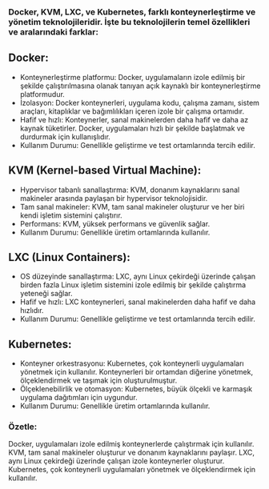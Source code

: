 
### Docker, KVM, LXC, ve Kubernetes, farklı konteynerleştirme ve yönetim teknolojileridir. İşte bu teknolojilerin temel özellikleri ve aralarındaki farklar:

## Docker:
- Konteynerleştirme platformu: Docker, uygulamaların izole edilmiş bir şekilde çalıştırılmasına olanak tanıyan açık kaynaklı bir konteynerleştirme platformudur.
- İzolasyon: Docker konteynerleri, uygulama kodu, çalışma zamanı, sistem araçları, kitaplıklar ve bağımlılıkları içeren izole bir çalışma ortamıdır.
- Hafif ve hızlı: Konteynerler, sanal makinelerden daha hafif ve daha az kaynak tüketirler. Docker, uygulamaları hızlı bir şekilde başlatmak ve durdurmak için kullanışlıdır.
- Kullanım Durumu: Genellikle geliştirme ve test ortamlarında tercih edilir.

## KVM (Kernel-based Virtual Machine):
- Hypervisor tabanlı sanallaştırma: KVM, donanım kaynaklarını sanal makineler arasında paylaşan bir hypervisor teknolojisidir.
- Tam sanal makineler: KVM, tam sanal makineler oluşturur ve her biri kendi işletim sistemini çalıştırır.
- Performans: KVM, yüksek performans ve güvenlik sağlar.
- Kullanım Durumu: Genellikle üretim ortamlarında kullanılır.

## LXC (Linux Containers):
- OS düzeyinde sanallaştırma: LXC, aynı Linux çekirdeği üzerinde çalışan birden fazla Linux işletim sistemini izole edilmiş bir şekilde çalıştırma yeteneği sağlar.
- Hafif ve hızlı: LXC konteynerleri, sanal makinelerden daha hafif ve daha hızlıdır.
- Kullanım Durumu: Genellikle geliştirme ve test ortamlarında tercih edilir.

## Kubernetes:
- Konteyner orkestrasyonu: Kubernetes, çok konteynerli uygulamaları yönetmek için kullanılır. Konteynerleri bir ortamdan diğerine yönetmek, ölçeklendirmek ve taşımak için oluşturulmuştur.
- Ölçeklenebilirlik ve otomasyon: Kubernetes, büyük ölçekli ve karmaşık uygulama dağıtımları için uygundur.
- Kullanım Durumu: Genellikle üretim ortamlarında kullanılır.

### Özetle:
Docker, uygulamaları izole edilmiş konteynerlerde çalıştırmak için kullanılır.
KVM, tam sanal makineler oluşturur ve donanım kaynaklarını paylaşır.
LXC, aynı Linux çekirdeği üzerinde çalışan izole konteynerler oluşturur.
Kubernetes, çok konteynerli uygulamaları yönetmek ve ölçeklendirmek için kullanılır.